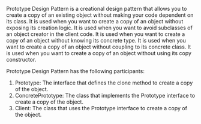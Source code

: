 Prototype Design Pattern is a creational design pattern that allows you to create a
copy of an existing object without making your code dependent on its class.
It is used when you want to create a copy of an object without exposing its creation logic.
It is used when you want to avoid subclasses of an object creator in the client code.
It is used when you want to create a copy of an object without knowing its concrete type.
It is used when you want to create a copy of an object without coupling to its concrete class.
It is used when you want to create a copy of an object without using its copy constructor.

Prototype Design Pattern has the following participants:
1. Prototype: The interface that defines the clone method to create a copy of the object.
2. ConcretePrototype: The class that implements the Prototype interface to create a copy of the object.
3. Client: The class that uses the Prototype interface to create a copy of the object.
